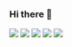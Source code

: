 ### Hi there 👋

<!--
**dyd131001/dyd131001** is a ✨ _special_ ✨ repository because its `README.md` (this file) appears on your GitHub profile.

Here are some ideas to get you started:

- 🔭 I’m currently working on ...
- 🌱 I’m currently learning ...
- 👯 I’m looking to collaborate on ...
- 🤔 I’m looking for help with ...
- 💬 Ask me about ...
- 📫 How to reach me: ...
- 😄 Pronouns: ...
- ⚡ Fun fact: ...
-->

<img src="https://img.shields.io/badge/Android-3DDC84?style=flat-square&logo=Python&logoColor=white"/>
<img src="https://img.shields.io/badge/#000000?style=flat-square&logo=Flask&logoColor=white"/>
<img src="https://img.shields.io/badge/#4479A1?style=flat-square&logo=MySQL&logoColor=white"/>
<img src="https://img.shields.io/badge/3#7F52FF?style=flat-square&logo=Kotlin&logoColor=white"/>
<img src="https://img.shields.io/badge/Android-3DDC84?style=flat-square&logo=Android Studio&logoColor=white"/>
